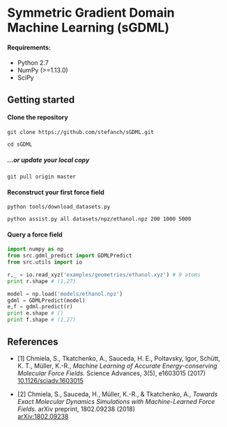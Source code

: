 # Symmetric Gradient Domain Machine Learning (sGDML)

#### Requirements:
- Python 2.7
- NumPy (>=1.13.0)
- SciPy

## Getting started

#### Clone the repository

`git clone https://github.com/stefanch/sGDML.git`

`cd sGDML`

##### ...or update your local copy

`git pull origin master`

#### Reconstruct your first force field

`python tools/download_datasets.py`

`python assist.py all datasets/npz/ethanol.npz 200 1000 5000`

#### Query a force field

```python
import numpy as np
from src.gdml_predict import GDMLPredict
from src.utils import io

r,_ = io.read_xyz('examples/geometries/ethanol.xyz') # 9 atoms
print r.shape # (1,27)

model = np.load('models/ethanol.npz')
gdml = GDMLPredict(model)
e,f = gdml.predict(r)
print e.shape # ()
print f.shape # (1,27)
```

## References

* [1] Chmiela, S., Tkatchenko, A., Sauceda, H. E., Poltavsky, Igor, Schütt, K. T., Müller, K.-R.,
*Machine Learning of Accurate Energy-conserving Molecular Force Fields.*
Science Advances, 3(5), e1603015 (2017)   
[10.1126/sciadv.1603015](http://dx.doi.org/10.1126/sciadv.1603015)

* [2] Chmiela, S., Sauceda, H., Müller, K.-R., & Tkatchenko, A.,
*Towards Exact Molecular Dynamics Simulations with Machine-Learned Force Fields.*
arXiv preprint, 1802.09238 (2018)   
[arXiv:1802.09238](https://arxiv.org/abs/1802.09238)